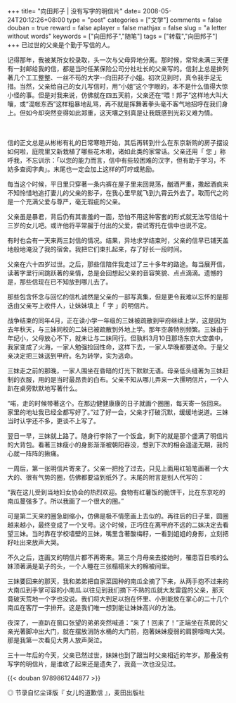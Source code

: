 +++
title= "向田邦子 | 没有写字的明信片"
date= 2008-05-24T20:12:26+08:00
type = "post"
categories = ["文学"]
comments = false
douban = true
reward = false
aplayer = false
mathjax = false
slug = "a letter without words"
keywords = ["向田邦子","随笔"]
tags = ["转载","向田邦子"]
+++
已过世的父亲是个勤于写信的人。

记得那年，我被某所女校录取，头一次与父母异地分离。那时候，常常未满三天便有一封邮给我的信，都是当时任某保险公司分社社长的父亲写的。信封上总是排列著几个工工整整、一丝不苟的大字--向田邦子小姐。初次见到时，真令我手足无措。当然，父亲给自己的女儿写信时，用“小姐”这个字眼的，本不是什么值得大惊小怪的事。但是对我来说，仿佛就在四五天前，父亲还在“喂！邦子”这样地大叫大嚷，或“混帐东西”这样粗暴地乱骂，再不就是挥舞著拳头毫不客气地招呼在我们身上。但如今却突然变得如此郑重，这天壤之别真是让我既感到光彩又难为情。
<!--more-->　
信的正文总是从彬彬有礼的日常寒暄开始，其后再转到什么在东京新购的房子摆设如何啦，庭院里又新栽植了哪些花木啦，诸如此类的家常话。父亲还用「 您 」称呼我，不忘训示：「以您的能力而言，信中有些较困难的汉字，但有助于学习，不妨多查阅字典」。末尾也一定会加上这样的叮咛或勉励。

每当这个时候，平日里只穿著一条内裤在屋子里来回晃荡，酗酒严重，撒起酒疯来不知怜惜地追打妻儿的父亲的影子，在我心里早就飞到九霄云外去了。取而代之的是一个充满父爱与尊严，毫无瑕疵的父亲。

父亲虽是暴君，背后仍有其害羞的一面，恐怕不用这种客套的形式就无法写信给十三岁的女儿吧。或许他将平常赧于付出的父爱，尝试寄托在信中也说不定。

有时也会有一天来两三封信的情况。结果，异地求学结束时，父亲的信早已铺天盖地般地淹没了我的宿舍。我把它们束扎起来，存了好长一段时间。

父亲在六十四岁过世。之后，那些信陪伴我走过了三十多年的路途。每当展开信，读著字里行间跳跃著的亲情，总是会回想起父亲的音容笑貌、点点滴滴。遗憾的是，那些信现在已不知放到哪儿去了。

那些包含怀念与回忆的信札诚然是父亲的一部写真集，但是更令我难以忘怀的是那迭由父亲写上收件人，让妹妹填上「 字 」的明信片。

战争结束的同年4月，正在读小学一年级的三妹被疏散到甲府继续上学，这是因为去年秋天，与三妹同校的二妹已被疏散到外地上学。那年空袭特别频繁。三妹由于年纪小，父母放心不下，就未让与二妹同行。但孰料3月10日那场东京大空袭中，我家变成了火海，一家人勉强捡回性命，这样下去，一家人早晚都要送命。于是父亲决定把三妹送到甲府。名为转学，实为逃命。

三妹走之前的那晚，一家人围坐在昏暗的灯光下默默无语。母亲低头缝著为三妹赶制的衣服，用的是当时最昂贵的白布。父亲不知从哪儿弄来一大摞明信片，一个人趴在桌旁默默地写著什么。

“喏，走的时候带著这个。在那边健健康康的日子就画个圈圈，每天寄一张回来。家里的地址我已经全都写好了。”过了好一会，父亲才打破沉默，缓缓地说道。三妹当时认字还不多，更谈不上写了。

翌日一早，三妹就上路了。随身行李除了一个饭盒，剩下的就是那个盛满了明信片的大背包。看著三妹瘦小的身影渐渐被朝阳吞没，想到下次的相会遥遥无期，我的心就一阵阵的揪痛。

一周后，第一张明信片寄来了。父亲一把抢了过去，只见上面用红铅笔画著一个大大的、很有气势的圈，仿佛都要溢到纸外了。末尾的附言是别人代写的：

“我在这儿受到当地妇女协会的热烈欢迎。食物有红薯饭的脆饼干，比在东京吃的南瓜蔓强多了。所以我画了一个很大的圈。”

可是第二天来的圈急剧缩小，仿佛是极不情愿画上去似的。再往后的日子里，圆圈越来越小，最终变成了一个叉号。这个时候，正巧住在离甲府不远的二妹决定去看望三妹。当时靠在学校墙壁的三妹，嘴里含著酸梅籽，一看到姐姐的身影，立刻把籽吐出来放声大哭。

不久之后，连画叉的明信片都不再寄来。第三个月母亲去接她时，罹患百日咳的么妹顶著满是虱子的头，一个人睡在三张榻榻米大的棉被间里。

三妹要回来的那天，我和弟弟把自家菜园种的南瓜全摘了下来，从两手抱不过来的大南瓜到手掌可容的小南瓜.以往见到我们摘下不熟的瓜就大发雷霆的父亲，那天竟破天荒地一个字也没说。我们将大到足以抱在怀里、小到能放在掌心的二十几个南瓜在客厅一字排开。这是我们唯一想到能让妹妹高兴的方法。

夜深了，一直趴在窗口张望的弟弟突然喊道：“来了！回来了！”正端坐在茶房的父亲光著脚冲出大门，就在摆放消防水桶的大门前，抱著妹妹瘦弱的肩膀嚎啕大哭。那是我第一次看见大男人放声哭泣。

三十一年后的今天，父亲已然过世，妹妹也到了跟当时父亲相近的年岁。那叠没有写字的明信片，是谁收了起来还是遗失了，我竟一次也没见过。


{{< douban 9789861244877 >}}

◎ 节录自忆尘译版『 女儿的道歉信 』，麦田出版社
